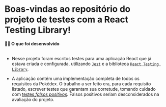 # Boas-vindas ao repositório do projeto de testes com a React Testing Library!

<summary><strong>👨‍💻 O que foi desenvolvido</strong></summary><br />

  - Nesse projeto foram escritos testes para uma aplicação React que já estava criada e configurada, utilizando [`Jest`](https://jestjs.io/) e a biblioteca [`React Testing Library`](https://testing-library.com/).
 
  - A aplicação contém uma implementação completa de todos os requisitos da Pokédex. O trabalho a ser feito era, para cada requisito listado, escrever testes que garantam sua corretude, tomando cuidado com [testes _falsos positivos_](https://talkingabouttesting.com/2015/08/04/falsos-negativos-falsos-positivos-verdadeiros-negativos-e-verdadeiros-positivos/). Falsos positivos seriam desconsiderados na avaliação do projeto.
